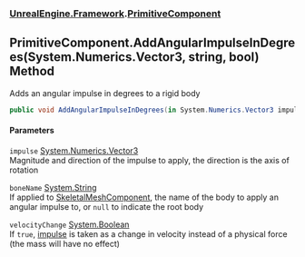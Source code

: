 ### [UnrealEngine.Framework](./UnrealEngine-Framework.md 'UnrealEngine.Framework').[PrimitiveComponent](./UnrealEngine-Framework-PrimitiveComponent.md 'UnrealEngine.Framework.PrimitiveComponent')
## PrimitiveComponent.AddAngularImpulseInDegrees(System.Numerics.Vector3, string, bool) Method
Adds an angular impulse in degrees to a rigid body  
```csharp
public void AddAngularImpulseInDegrees(in System.Numerics.Vector3 impulse, string boneName=null, bool velocityChange=false);
```
#### Parameters
<a name='UnrealEngine-Framework-PrimitiveComponent-AddAngularImpulseInDegrees(System-Numerics-Vector3_string_bool)-impulse'></a>
`impulse` [System.Numerics.Vector3](https://docs.microsoft.com/en-us/dotnet/api/System.Numerics.Vector3 'System.Numerics.Vector3')  
Magnitude and direction of the impulse to apply, the direction is the axis of rotation  
  
<a name='UnrealEngine-Framework-PrimitiveComponent-AddAngularImpulseInDegrees(System-Numerics-Vector3_string_bool)-boneName'></a>
`boneName` [System.String](https://docs.microsoft.com/en-us/dotnet/api/System.String 'System.String')  
If applied to [SkeletalMeshComponent](./UnrealEngine-Framework-SkeletalMeshComponent.md 'UnrealEngine.Framework.SkeletalMeshComponent'), the name of the body to apply an angular impulse to, or `null` to indicate the root body  
  
<a name='UnrealEngine-Framework-PrimitiveComponent-AddAngularImpulseInDegrees(System-Numerics-Vector3_string_bool)-velocityChange'></a>
`velocityChange` [System.Boolean](https://docs.microsoft.com/en-us/dotnet/api/System.Boolean 'System.Boolean')  
If `true`, [impulse](#UnrealEngine-Framework-PrimitiveComponent-AddAngularImpulseInDegrees(System-Numerics-Vector3_string_bool)-impulse 'UnrealEngine.Framework.PrimitiveComponent.AddAngularImpulseInDegrees(System.Numerics.Vector3, string, bool).impulse') is taken as a change in velocity instead of a physical force (the mass will have no effect)  
  
